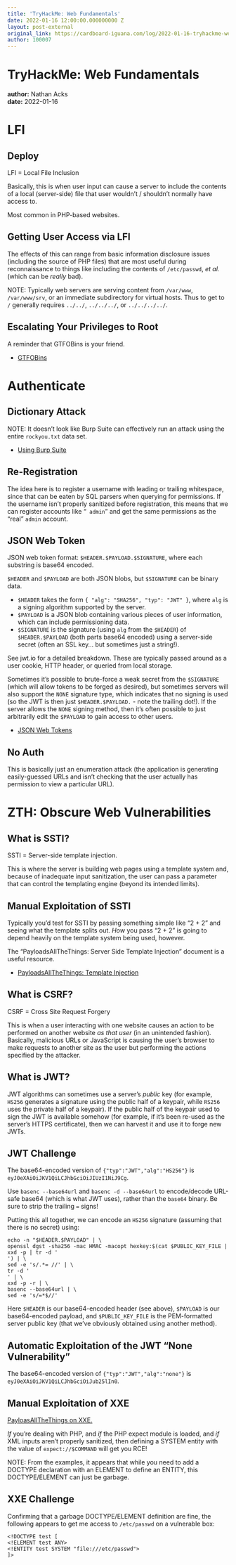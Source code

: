 ```yaml
---
title: 'TryHackMe: Web Fundamentals'
date: 2022-01-16 12:00:00.000000000 Z
layout: post-external
original_link: https://cardboard-iguana.com/log/2022-01-16-tryhackme-web-fundamentals.html
author: 100007
---
```


# TryHackMe: Web Fundamentals

**author:** Nathan Acks  
**date:** 2022-01-16

# LFI

## Deploy

LFI = Local File Inclusion

Basically, this is when user input can cause a server to include the contents of a local (server-side) file that user wouldn’t / shouldn’t normally have access to.

Most common in PHP-based websites.

## Getting User Access via LFI

The effects of this can range from basic information disclosure issues (including the source of PHP files) that are most useful during reconnaissance to things like including the contents of `/etc/passwd`, _et al._ (which can be _really_ bad).

NOTE: Typically web servers are serving content from `/var/www`, `/var/www/srv`, or an immediate subdirectory for virtual hosts. Thus to get to `/` generally requires `../../`, `../../../`, or `../../../../`.

## Escalating Your Privileges to Root

A reminder that GTFOBins is your friend.

- [GTFOBins](https://gtfobins.github.io/)

# Authenticate

## Dictionary Attack

NOTE: It doesn’t look like Burp Suite can effectively run an attack using the entire `rockyou.txt` data set.

- [Using Burp Suite](https://cardboard-iguana.com/notes/burp-suite.html)

## Re-Registration

The idea here is to register a username with leading or trailing whitespace, since that can be eaten by SQL parsers when querying for permissions. If the username isn’t properly sanitized before registration, this means that we can register accounts like “` admin`” and get the same permissions as the “real” `admin` account.

## JSON Web Token

JSON web token format: `$HEADER.$PAYLOAD.$SIGNATURE`, where each substring is base64 encoded.

`$HEADER` and `$PAYLOAD` are both JSON blobs, but `$SIGNATURE` can be binary data.

- `$HEADER` takes the form `{ "alg": "SHA256", "typ": "JWT" }`, where `alg` is a signing algorithm supported by the server.
- `$PAYLOAD` is a JSON blob containing various pieces of user information, which can include permissioning data.
- `$SIGNATURE` is the signature (using `alg` from the `$HEADER`) of `$HEADER.$PAYLOAD` (both parts base64 encoded) using a server-side secret (often an SSL key… but sometimes just a string!).

See jwt.io for a detailed breakdown. These are typically passed around as a user cookie, HTTP header, or queried from local storage.

Sometimes it’s possible to brute-force a weak secret from the `$SIGNATURE` (which will allow tokens to be forged as desired), but sometimes servers will also support the `NONE` signature type, which indicates that no signing is used (so the JWT is then just `$HEADER.$PAYLOAD.` - note the trailing dot!). If the server allows the `NONE` signing method, then it’s often possible to just arbitrarily edit the `$PAYLOAD` to gain access to other users.

- [JSON Web Tokens](https://jwt.io)

## No Auth

This is basically just an enumeration attack (the application is generating easily-guessed URLs and isn’t checking that the user actually has permission to view a particular URL).

# ZTH: Obscure Web Vulnerabilities

## What is SSTI?

SSTI = Server-side template injection.

This is where the server is building web pages using a template system and, because of inadequate input sanitization, the user can pass a parameter that can control the templating engine (beyond its intended limits).

## Manual Exploitation of SSTI

Typically you’d test for SSTI by passing something simple like “2 + 2” and seeing what the template splits out. _How_ you pass “2 + 2” is going to depend heavily on the template system being used, however.

The “PayloadsAllTheThings: Server Side Template Injection” document is a useful resource.

- [PayloadsAllTheThings: Template Injection](https://github.com/swisskyrepo/PayloadsAllTheThings/tree/master/Server%20Side%20Template%20Injection)

## What is CSRF?

CSRF = Cross Site Request Forgery

This is when a user interacting with one website causes an action to be performed on another website _as that user_ (in an unintended fashion). Basically, malicious URLs or JavaScript is causing the user’s browser to make requests to another site as the user but performing the actions specified by the attacker.

## What is JWT?

JWT algorithms can sometimes use a server’s _public_ key (for example, `HS256` generates a signature using the public half of a keypair, while `RS256` uses the private half of a keypair). If the public half of the keypair used to sign the JWT is available somehow (for example, if it’s been re-used as the server’s HTTPS certificate), then we can harvest it and use it to forge new JWTs.

## JWT Challenge

The base64-encoded version of `{"typ":"JWT","alg":"HS256"}` is `eyJ0eXAiOiJKV1QiLCJhbGciOiJIUzI1NiJ9Cg`.

Use `basenc --base64url` and `basenc -d --base64url` to encode/decode URL-safe base64 (which is what JWT uses), rather than the `base64` binary. Be sure to strip the trailing `=` signs!

Putting this all together, we can encode an `HS256` signature (assuming that there is no secret) using:

```
echo -n "$HEADER.$PAYLOAD" | \
openssl dgst -sha256 -mac HMAC -macopt hexkey:$(cat $PUBLIC_KEY_FILE | xxd -p | tr -d '
') | \
sed -e 's/.*= //' | \
tr -d '
' | \
xxd -p -r | \
basenc --base64url | \
sed -e 's/=*$//'
```

Here `$HEADER` is our base64-encoded header (see above), `$PAYLOAD` is our base64-encoded payload, and `$PUBLIC_KEY_FILE` is the PEM-formatted server public key (that we’ve obviously obtained using another method).

## Automatic Exploitation of the JWT “None Vulnerability”

The base64-encoded version of `{"typ":"JWT","alg":"none"}` is `eyJ0eXAiOiJKV1QiLCJhbGciOiJub25lIn0`.

## Manual Exploitation of XXE

[PayloasAllTheThings on XXE.](https://github.com/swisskyrepo/PayloadsAllTheThings/tree/master/XXE%20Injection)

_If_ you’re dealing with PHP, and _if_ the PHP expect module is loaded, and _if_ XML inputs aren’t properly sanitized, then defining a SYSTEM entity with the value of `expect://$COMMAND` will get you RCE!

NOTE: From the examples, it appears that while you need to add a DOCTYPE declaration with an ELEMENT to define an ENTITY, this DOCTYPE/ELEMENT can just be garbage.

## XXE Challenge

Confirming that a garbage DOCTYPE/ELEMENT definition are fine, the following appears to get me access to `/etc/passwd` on a vulnerable box:

```
<!DOCTYPE test [
<!ELEMENT test ANY>
<!ENTITY test SYSTEM "file:///etc/passwd">
]>
```

